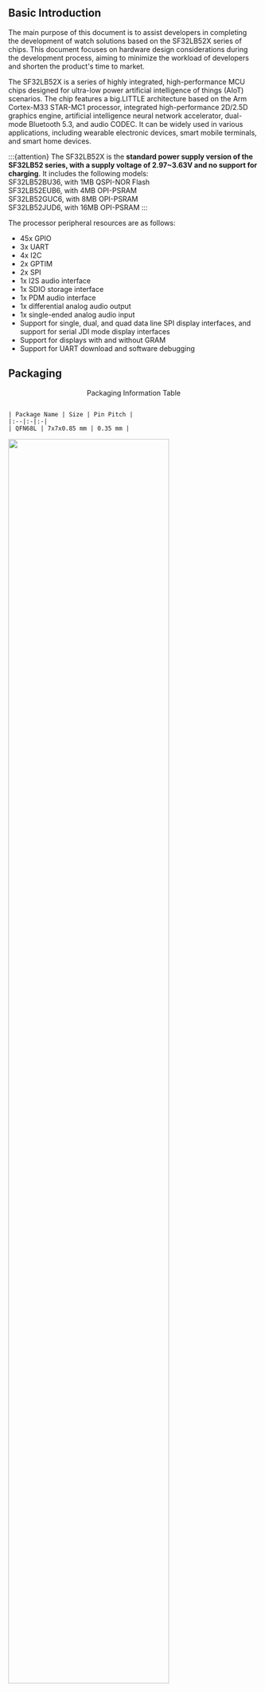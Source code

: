 ## Basic Introduction

The main purpose of this document is to assist developers in completing the development of watch solutions based on the SF32LB52X series of chips. This document focuses on hardware design considerations during the development process, aiming to minimize the workload of developers and shorten the product's time to market.

The SF32LB52X is a series of highly integrated, high-performance MCU chips designed for ultra-low power artificial intelligence of things (AIoT) scenarios. The chip features a big.LITTLE architecture based on the Arm Cortex-M33 STAR-MC1 processor, integrated high-performance 2D/2.5D graphics engine, artificial intelligence neural network accelerator, dual-mode Bluetooth 5.3, and audio CODEC. It can be widely used in various applications, including wearable electronic devices, smart mobile terminals, and smart home devices.

:::{attention}
The SF32LB52X is the **standard power supply version of the SF32LB52 series, with a supply voltage of 2.97~3.63V and no support for charging**. It includes the following models:\
SF32LB52BU36, with 1MB QSPI-NOR Flash \
SF32LB52EUB6, with 4MB OPI-PSRAM \
SF32LB52GUC6, with 8MB OPI-PSRAM \
SF32LB52JUD6, with 16MB OPI-PSRAM
:::

The processor peripheral resources are as follows:

- 45x GPIO
- 3x UART
- 4x I2C
- 2x GPTIM
- 2x SPI
- 1x I2S audio interface
- 1x SDIO storage interface
- 1x PDM audio interface
- 1x differential analog audio output
- 1x single-ended analog audio input
- Support for single, dual, and quad data line SPI display interfaces, and support for serial JDI mode display interfaces
- Support for displays with and without GRAM
- Support for UART download and software debugging

## Packaging

<div align="center"> Packaging Information Table </div>

```{table}

| Package Name | Size | Pin Pitch |
|:--|:-|:-|
| QFN68L | 7x7x0.85 mm | 0.35 mm |
```

<img src="assets/52xB/sf32lb52X-B-package-layout.png" width="80%" align="center" />  

<div align="center"> SF32LB52X QFN68L Pin Distribution </div>

## Typical Application Solution

The following diagram is a typical block diagram of the SF32LB52A/52D sports watch, which includes display, storage, sensors, vibration motor, and audio input and output functions.

<img src="assets/52xB/sf32lb52X-B-watch-app-diagram-52X.png" width="80%" align="center" />  

<div align="center"> SF32LB52B/52E Sports Watch Block Diagram </div>

:::{Note} 
   - Big.LITTLE dual-CPU architecture, balancing high performance and low power design requirements
   - Integrated charging management and PMU module
   - Support for TFT or AMOLED displays with QSPI interface, up to 512*512 resolution
   - Support for PWM backlight control
   - Support for external QSPI Nor/Nand Flash and SD Nand Flash storage chips
   - Support for dual-mode Bluetooth 5.3
   - Support for analog audio input
   - Support for analog audio output
   - Support for PWM vibration motor control
   - Support for SPI/I2C interface acceleration/magnetic/gyroscope sensors
   - Support for SPI/I2C interface heart rate/blood oxygen/EKG/magnetic sensors
   - Support for UART debugging print interface and programming tools
   - Support for Bluetooth HCI debugging interface
   - Support for one-to-many program burning in production lines
   - Support for crystal calibration in production lines
   - Support for OTA online upgrade function
:::